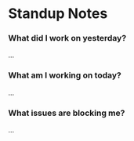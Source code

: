 # Standup Notes

### What did I work on yesterday?
...

### What am I working on today?
...

### What issues are blocking me?
...